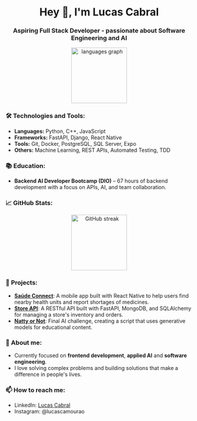<h1 align="center">Hey 👋, I'm Lucas Cabral</h1>
<h3 align="center">Aspiring Full Stack Developer - passionate about Software Engineering and AI</h3>

<div align="center">
  <img src="https://github-readme-stats.vercel.app/api/top-langs?username=lucascamourao&locale=en&hide_title=false&layout=compact&card_width=320&langs_count=6&theme=dark&hide_border=false&order=2" height="150" alt="languages graph" />
</div>

### 🛠️ Technologies and Tools:
- **Languages:** Python, C++, JavaScript
- **Frameworks:** FastAPI, Django, React Native
- **Tools:** Git, Docker, PostgreSQL, SQL Server, Expo
- **Others:** Machine Learning, REST APIs, Automated Testing, TDD

### 📚 Education:
- **Backend AI Developer Bootcamp (DIO)** – 67 hours of backend development with a focus on APIs, AI, and team collaboration.

### 📈 GitHub Stats:
<div align="center">
  <img src="https://github-readme-streak-stats.herokuapp.com/?user=lucascamourao&theme=dark&hide_border=false" height="150" alt="GitHub streak" />
</div>

### 🚀 Projects:
- [**Saúde Connect**](https://github.com/lucascamourao/saude-connect): A mobile app built with React Native to help users find nearby health units and report shortages of medicines.
- [**Store API**](https://github.com/lucascamourao/store_api): A RESTful API built with FastAPI, MongoDB, and SQLAlchemy for managing a store's inventory and orders.
- [**Natty or Not**](https://github.com/lucascamourao/lab-natty-or-not): Final AI challenge, creating a script that uses generative models for educational content.

### 💬 About me:
- Currently focused on **frontend development**, **applied AI** and **software engineering**.
- I love solving complex problems and building solutions that make a difference in people's lives.

### 📫 How to reach me:
- LinkedIn: [Lucas Cabral](https://www.linkedin.com/in/lucascamourao/)
- Instagram: @lucascamourao
